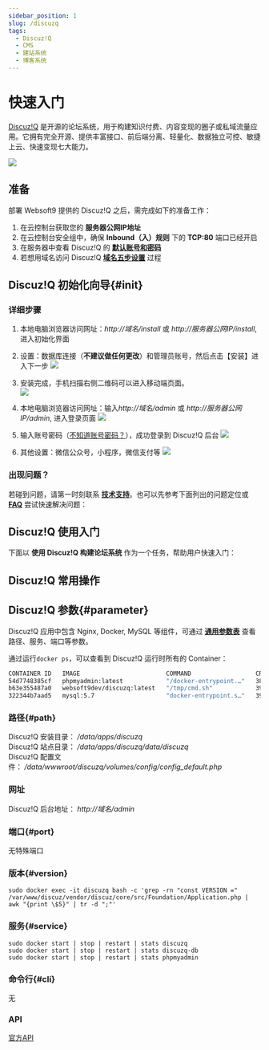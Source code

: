 ```yaml
---
sidebar_position: 1
slug: /discuzq
tags:
  - Discuz!Q
  - CMS
  - 建站系统
  - 博客系统
---
```


# 快速入门

[Discuz!Q](https://discuz.com/) 是开源的论坛系统，用于构建知识付费、内容变现的圈子或私域流量应用。它拥有完全开源、提供丰富接口、前后端分离、轻量化、数据独立可控、敏捷上云、快速变现七大能力。

![](https://libs.websoft9.com/Websoft9/DocsPicture/zh/discuzq/discuzq-guim-websoft9.webp)

## 准备

部署 Websoft9 提供的 Discuz!Q 之后，需完成如下的准备工作：

1. 在云控制台获取您的 **服务器公网IP地址** 
2. 在云控制台安全组中，确保 **Inbound（入）规则** 下的 **TCP:80** 端口已经开启
3. 在服务器中查看 Discuz!Q 的 **[默认账号和密码](./user/credentials)**  
4. 若想用域名访问  Discuz!Q **[域名五步设置](./administrator/domain_step)** 过程


## Discuz!Q  初始化向导{#init}

### 详细步骤

1. 本地电脑浏览器访问网址：*http://域名/install* 或 *http://服务器公网IP/install*, 进入初始化界面

2. 设置：数据库连接（**不建议做任何更改**）和管理员账号，然后点击【安装】进入下一步
  ![](https://libs.websoft9.com/Websoft9/DocsPicture/zh/discuz/discuzq-setting-websoft9.png)

3. 安装完成，手机扫描右侧二维码可以进入移动端页面。  
   ![](https://libs.websoft9.com/Websoft9/DocsPicture/zh/discuz/discuzq-installok-websoft9.png)

4. 本地电脑浏览器访问网址：输入*http://域名/admin* 或 *http://服务器公网IP/admin*, 进入登录页面
   ![](https://libs.websoft9.com/Websoft9/DocsPicture/zh/discuz/discuzq-admin-websoft9.png)

5. 输入账号密码（[不知道账号密码？](./user/credentials)），成功登录到 Discuz!Q 后台 
   ![](https://libs.websoft9.com/Websoft9/DocsPicture/zh/discuz/discuzq-index-websoft9.png)
    
6. 其他设置：微信公众号，小程序，微信支付等
   ![](https://libs.websoft9.com/Websoft9/DocsPicture/zh/discuz/discuzq-waychat-websoft9.png)


### 出现问题？

若碰到问题，请第一时刻联系 **[技术支持](./helpdesk)**。也可以先参考下面列出的问题定位或  **[FAQ](./faq#setup)** 尝试快速解决问题：


## Discuz!Q 使用入门

下面以 **使用 Discuz!Q 构建论坛系统** 作为一个任务，帮助用户快速入门：


## Discuz!Q 常用操作


## Discuz!Q 参数{#parameter}

Discuz!Q 应用中包含 Nginx, Docker, MySQL 等组件，可通过 **[通用参数表](./administrator/parameter)** 查看路径、服务、端口等参数。

通过运行`docker ps`，可以查看到 Discuz!Q 运行时所有的 Container：

```bash
CONTAINER ID   IMAGE                        COMMAND                  CREATED          STATUS          PORTS                                                  NAMES
54d7748385cf   phpmyadmin:latest            "/docker-entrypoint.…"   38 minutes ago   Up 38 minutes   0.0.0.0:9090->80/tcp, :::9090->80/tcp                  phpmyadmin
b63e355487a0   websoft9dev/discuzq:latest   "/tmp/cmd.sh"            39 minutes ago   Up 39 minutes   443/tcp, 0.0.0.0:9001->80/tcp, :::9001->80/tcp         discuzq
322344b7aad5   mysql:5.7                    "docker-entrypoint.s…"   39 minutes ago   Up 39 minutes   0.0.0.0:3306->3306/tcp, :::3306->3306/tcp, 33060/tcp   discuzq-db
```

### 路径{#path}

Discuz!Q 安装目录： */data/apps/discuzq*  
Discuz!Q 站点目录： */data/apps/discuzq/data/discuzq*  
Discuz!Q 配置文件： */data/wwwroot/discuzq/volumes/config/config_default.php*  
### 网址

Discuz!Q 后台地址： *http://域名/admin*  

### 端口{#port}

无特殊端口

### 版本{#version}

```
sudo docker exec -it discuzq bash -c 'grep -rn "const VERSION =" /var/www/discuz/vendor/discuz/core/src/Foundation/Application.php | awk "{print \$5}" | tr -d ";"'
```

### 服务{#service}

```shell
sudo docker start | stop | restart | stats discuzq
sudo docker start | stop | restart | stats discuzq-db
sudo docker start | stop | restart | stats phpmyadmin
```

### 命令行{#cli}

无

### API

[官方API](https://discuz.com/api-docs/v1/)